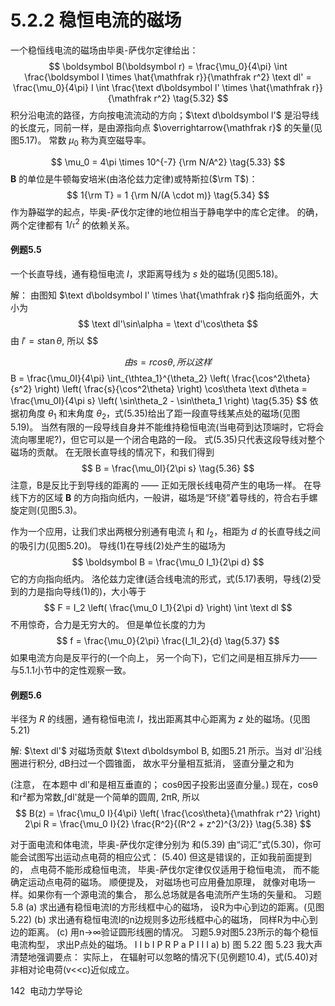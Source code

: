# 5.2.2 稳恒电流的磁场

一个稳恒线电流的磁场由毕奥-萨伐尔定律给出：
$$
  \boldsymbol B(\boldsymbol r)
  = \frac{\mu_0}{4\pi} \int \frac{\boldsymbol I \times \hat{\mathfrak r}}{\mathfrak r^2} \text dl'
  = \frac{\mu_0}{4\pi} I \int \frac{\text d\boldsymbol l' \times \hat{\mathfrak r}}{\mathfrak r^2}
  \tag{5.32}
$$
积分沿电流的路径，方向按电流流动的方向；$\text d\boldsymbol l'$ 是沿导线的长度元，同前一样，是由源指向点 $\overrightarrow{\mathfrak r}$ 的矢量(见图5.17)。
常数 $\mu_0$ 称为真空磁导率。

$$
  \mu_0 = 4\pi \times 10^{-7} {\rm N/A^2}
  \tag{5.33}
$$
$\boldsymbol B$ 的单位是牛顿每安培米(由洛伦兹力定律)或特斯拉($\rm T$)：
$$
  1{\rm T} = 1 {\rm N/(A \cdot m)}
  \tag{5.34}
$$
作为静磁学的起点，毕奥-萨伐尔定律的地位相当于静电学中的库仑定律。
的确，两个定律都有 $1/\mathfrak r^2$ 的依赖关系。

#### 例题5.5

一个长直导线，通有稳恒电流 $I$，求距离导线为 $s$ 处的磁场(见图5.18)。

解：
由图知 $\text d\boldsymbol l' \times \hat{\mathfrak r}$ 指向纸面外，大小为
$$
  \text dl'\sin\alpha = \text d'\cos\theta
$$
由 $l'=s\tan\theta$, 所以
$$

$$
由s= r cosθ, 所以
这样
$$
  B = \frac{\mu_0I}{4\pi} \int_{\thtea_1}^{\theta_2} \left( \frac{\cos^2\theta}{s^2} \right) \left( \frac{s}{\cos^2\theta} \right) \cos\theta \text d\theta
  = \frac{\mu_0I}{4\pi s} \left( \sin\theta_2 - \sin\theta_1 \right) 
  \tag{5.35}
$$
依据初角度 $\theta_1$ 和末角度 $\theta_2$，式(5.35)给出了距一段直导线某点处的磁场(见图5.19)。
当然有限的一段导线自身并不能维持稳恒电流(当电荷到达顶端时，它将会流向哪里呢?)，但它可以是一个闭合电路的一段。
式(5.35)只代表这段导线对整个磁场的贡献。
在无限长直导线的情况下，和我们得到
$$
  B = \frac{\mu_0I}{2\pi s}
  \tag{5.36}
$$
注意，B是反比于到导线的距离的 —— 正如无限长线电荷产生的电场一样。
在导线下方的区域 $\boldsymbol B$ 的方向指向纸内，一般讲，磁场是“环绕”着导线的，符合右手螺旋定则(见图5.3)。

作为一个应用，让我们求出两根分别通有电流 $I_1$ 和 $I_2$，相距为 $d$ 的长直导线之间的吸引力(见图5.20)。
导线(1)在导线(2)处产生的磁场为
$$
  \boldsymbol B = \frac{\mu_0 I_1}{2\pi d}
$$
它的方向指向纸内。
洛伦兹力定律(适合线电流的形式，式(5.17)表明，导线(2)受到的力是指向导线(1)的)，大小等于
$$
  F = I_2 \left( \frac{\mu_0 I_1}{2\pi d} \right) \int \text dl
$$
不用惊奇，合力是无穷大的。
但是单位长度的力为
$$
  f = \frac{\mu_0}{2\pi} \frac{I_1I_2}{d}
  \tag{5.37}
$$
如果电流方向是反平行的(一个向上， 另一个向下)，它们之间是相互排斥力——与5.1.1小节中的定性观察一致。

#### 例题5.6

半径为 $R$ 的线圈，通有稳恒电流 $I$，找出距离其中心距离为 $z$ 处的磁场。(见图5.21)

解:
$\text dl'$ 对磁场贡献 $\text d\boldsymbol B, 如图5.21 所示。当对 dl'沿线圈进行积分, dB扫过一个圆锥面， 故水平分量相互抵消， 竖直分量之和为

(注意， 在本题中 dl'和是相互垂直的； cosθ因子投影出竖直分量。)
现在，cosθ和r²都为常数,∫dl'就是一个简单的圆周, 2πR, 所以
$$
  B(z) = \frac{\mu_0 I}{4\pi} \left( \frac{\cos\theta}{\mathfrak r^2} \right) 2\pi R
  = \frac{\mu_0 I}{2} \frac{R^2}{(R^2 + z^2)^{3/2}}
  \tag{5.38}
$$

对于面电流和体电流，毕奥-萨伐尔定律分别为
和(5.39)
由“词汇”式(5.30)，你可能会试图写出运动点电荷的相应公式：
(5.40)
但这是错误的，正如我前面提到的， 点电荷不能形成稳恒电流， 毕奥-萨伐尔定律仅仅适用于稳恒电流， 而不能确定运动点电荷的磁场。
顺便提及， 对磁场也可应用叠加原理， 就像对电场一样。如果你有一个源电流的集合， 那么总场就是各电流所产生场的矢量和。
习题5.8
(a) 求出通有稳恒电流I的方形线框中心的磁场， 设R为中心到边的距离。(见图5.22)
(b) 求出通有稳恒电流I的n边规则多边形线框中心的磁场， 同样R为中心到边的距离。
(c) 用n→∞验证圆形线圈的情况。
习题5.9对图5.23所示的每个稳恒电流构型， 求出P点处的磁场。
I
I
b
I
P
R
P
a
P
I
I
I
a)
b)
图 5.22
图 5.23
我大声清楚地强调要点： 实际上， 在辐射可以忽略的情况下(见例题10.4)，式(5.40)对非相对论电荷(v<<c)近似成立。

142  电动力学导论
